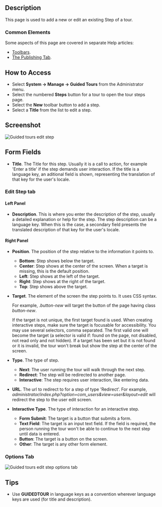 <!-- Filename: Help4.x:Guided_Tours:_New_or_Edit_Step / Display title: Guided Tours: New or Edit Step -->

## Description

This page is used to add a new or edit an existing Step of a tour.

### Common Elements

Some aspects of this page are covered in separate Help
articles:

* [Toolbars](jdocmanual?article=help/common-elements/toolbars).
* [The Publishing Tab](jdocmanual?article=help/common-elements/edit-publishing).

## How to Access

- Select **System -> Manage -> Guided Tours** from the Administrator menu.
- Select the numbered **Steps** button for a tour to open the tour steps page.
- Select the **New** toolbar button to add a step.
- Select a **Title** from the list to edit a step.

## Screenshot

![Guided tours edit step](../../../en/images/guided-tours/guided-tours-edit-step.png)

## Form Fields

- **Title**. The Title for this step. Usually it is a call to action, for
example 'Enter a title' if the step demands user interaction. If the title
is a language key, an aditional field is shown, representing the translation
of that key for the user's locale.

### Edit Step tab

#### Left Panel

- **Description**. This is where you enter the description of the step, usually
  a detailed explanation or help for the step.
  The step description can be a language key. When this is the case, a
  secondary field presents the translated description of that key for the
  user's locale.

#### Right Panel

- **Position**. The position of the step relative to the information it points to.
  - **Bottom**: Step shows below the target.
  - **Center**: Step shows at the center of the screen. When a target is missing, this is
     the default position.
  - **Left**: Step shows at the left of the target.
  - **Right**: Step shows at the right of the target.
  - **Top**: Step shows above the target.
- **Target**. The element of the screen the step points to. It uses CSS syntax.

  For example, *.button-new* will target the button of the page having class
  *button-new*.

  If the target is not unique, the first target found is used. When creating
  interactive steps, make sure the target is focusable for accessibility. You
  may use several selectors, comma separated. The first valid one will become
  the target (a selector is valid if: found on the page, not disabled, not
  read only and not hidden). If a target has been set but it is not found or
  it is invalid, the tour won't break but show the step at the center of the screen.
- **Type**. The type of step.
  - **Next**: The user running the tour will walk through the next step.
  - **Redirect**: The step will be redirected to another page.
  - **Interactive**: The step requires user interaction, like entering data.
- **URL**. The url to redirect to for a step of type 'Redirect'.
  For example, *administrator/index.php?option=com_users&view=user&layout=edit*
  will redirect the step to the user edit screen.
- **Interactive Type**. The type of interaction for an interactive step.
  - **Form Submit**: The target is a button that submits a form.
  - **Text Field**: The target is an input text field. If the field is required, the person running the tour won't be able to continue to the next step until data is entered.
  - **Button**: The target is a button on the screen.
  - **Other**: The target is any other form element.

### Options Tab

![Guided tours edit step options tab](../../../en/images/guided-tours/guided-tours-edit-step-options-tab.png)

## Tips

- Use **GUIDEDTOUR** in language keys as a convention wherever language
   keys are used (for title and description).
